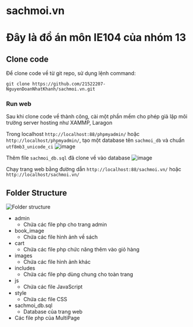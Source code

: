 # sachmoi.vn
# Đây là đồ án môn IE104 của nhóm 13

## Clone code

Để clone code về từ git repo, sử dụng lệnh command:

```shell
git clone https://github.com/21522207-NguyenDoanNhatKhanh/sachmoi.vn.git
```

### Run web
Sau khi clone code về thành công, cài một phần mềm cho phép giả lập môi trường server hosting như XAMMP, Laragon

Trong localhost ` http://localhost:88/phpmyadmin/ ` hoặc `http://localhost/phpmyadmin/`,
tạo một database tên `sachmoi_db` và chuẩn `utf8mb3_unicode_ci`
![image](https://github.com/21522207-NguyenDoanNhatKhanh/sachmoi.vn/assets/129664500/1dc8fbc9-2e5e-49a7-98f7-95bf39936cd1)

Thêm file `sachmoi_db.sql` đã clone về vào database
![image](https://github.com/21522207-NguyenDoanNhatKhanh/sachmoi.vn/assets/129664500/ec8500d2-2b15-4eb6-93bc-3e0578c05ab6)

Chạy trang web bằng đường dẫn ` http://localhost:88/sachmoi.vn/ ` hoặc `http://localhost/sachmoi.vn/`

## Folder Structure
![Folder structure](https://github.com/21522207-NguyenDoanNhatKhanh/sachmoi.vn/assets/129664500/609ade03-4f73-4988-b463-e2a0e0df3b44)

- admin
    - Chứa các file php cho trang admin
- book_image
    - Chứa các file hình ảnh về sách
- cart
    - Chứa các file php chức năng thêm vào giỏ hàng
- images
    - Chứa các file hình ảnh khác
- includes
    - Chứa các file php dùng chung cho toàn trang
- js
    - Chứa các file JavaScript
- style
    - Chứa các file CSS
- sachmoi_db.sql
    - Database của trang web
- Các file php của MultiPage

